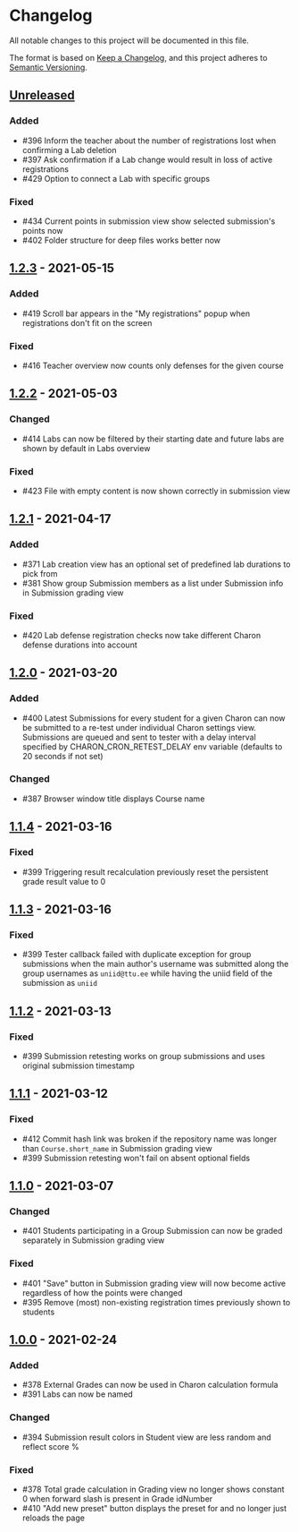 # Changelog
All notable changes to this project will be documented in this file.

The format is based on [Keep a Changelog](https://keepachangelog.com/en/1.0.0/),
and this project adheres to [Semantic Versioning](https://semver.org/spec/v2.0.0.html).

## [Unreleased]

### Added
- \#396 Inform the teacher about the number of registrations lost when confirming a Lab deletion
- \#397 Ask confirmation if a Lab change would result in loss of active registrations
- \#429 Option to connect a Lab with specific groups

### Fixed
- \#434 Current points in submission view show selected submission's points now
- \#402 Folder structure for deep files works better now

## [1.2.3] - 2021-05-15

### Added
- \#419 Scroll bar appears in the "My registrations" popup when registrations don't fit on the screen

### Fixed
- \#416 Teacher overview now counts only defenses for the given course

## [1.2.2] - 2021-05-03

### Changed
- \#414 Labs can now be filtered by their starting date and future labs are shown by default in Labs overview

### Fixed
- \#423 File with empty content is now shown correctly in submission view

## [1.2.1] - 2021-04-17

### Added
- \#371 Lab creation view has an optional set of predefined lab durations to pick from
- \#381 Show group Submission members as a list under Submission info in Submission grading view

### Fixed
- \#420 Lab defense registration checks now take different Charon defense durations into account

## [1.2.0] - 2021-03-20

### Added
- \#400 Latest Submissions for every student for a given Charon can now be submitted to a re-test under individual
  Charon settings view. Submissions are queued and sent to tester with a delay interval specified
  by CHARON_CRON_RETEST_DELAY env variable (defaults to 20 seconds if not set)

### Changed
- \#387 Browser window title displays Course name

## [1.1.4] - 2021-03-16

### Fixed
- \#399 Triggering result recalculation previously reset the persistent grade result value to 0 

## [1.1.3] - 2021-03-16

### Fixed
- \#399 Tester callback failed with duplicate exception for group submissions when the main author's username was
  submitted along the group usernames as `uniid@ttu.ee` while having the uniid field of the submission as `uniid`

## [1.1.2] - 2021-03-13

### Fixed
- \#399 Submission retesting works on group submissions and uses original submission timestamp

## [1.1.1] - 2021-03-12

### Fixed
- \#412 Commit hash link was broken if the repository name was longer than `Course.short_name` in Submission grading view
- \#399 Submission retesting won't fail on absent optional fields

## [1.1.0] - 2021-03-07

### Changed
- \#401 Students participating in a Group Submission can now be graded separately in Submission grading view

### Fixed
- \#401 "Save" button in Submission grading view will now become active regardless of how the points were changed
- \#395 Remove (most) non-existing registration times previously shown to students

## [1.0.0] - 2021-02-24

### Added
- \#378 External Grades can now be used in Charon calculation formula
- \#391 Labs can now be named

### Changed
- \#394 Submission result colors in Student view are less random and reflect score % 

### Fixed
- \#378 Total grade calculation in Grading view no longer shows constant 0 when forward slash is present in Grade idNumber
- \#410 "Add new preset" button displays the preset for and no longer just reloads the page


[Unreleased]: https://gitlab.cs.ttu.ee/ained/charon/-/compare/master...develop
[1.2.3]: https://gitlab.cs.ttu.ee/ained/charon/-/compare/1.2.2...1.2.3
[1.2.2]: https://gitlab.cs.ttu.ee/ained/charon/-/compare/1.2.1...1.2.2
[1.2.1]: https://gitlab.cs.ttu.ee/ained/charon/-/compare/1.2.0...1.2.1
[1.2.0]: https://gitlab.cs.ttu.ee/ained/charon/-/compare/1.1.4...1.2.0
[1.1.4]: https://gitlab.cs.ttu.ee/ained/charon/-/compare/1.1.3...1.1.4
[1.1.3]: https://gitlab.cs.ttu.ee/ained/charon/-/compare/1.1.2...1.1.3
[1.1.2]: https://gitlab.cs.ttu.ee/ained/charon/-/compare/1.1.1...1.1.2
[1.1.1]: https://gitlab.cs.ttu.ee/ained/charon/-/compare/1.1.0...1.1.1
[1.1.0]: https://gitlab.cs.ttu.ee/ained/charon/-/compare/1.0.0...1.1.0
[1.0.0]: https://gitlab.cs.ttu.ee/ained/charon/-/compare/889d5abbbc38491f5b2370f0d62f212a8ce52bd6...1.0.0
